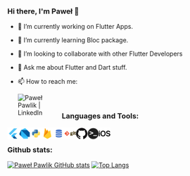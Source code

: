 ### Hi there, I'm Paweł 👋

- 🔭 I’m currently working on Flutter Apps.
- 🌱 I’m currently learning Bloc package.
- 👯 I’m looking to collaborate with other Flutter Developers
- 💬 Ask me about Flutter and Dart stuff.
- 📫 How to reach me: 
 
     [<img align="left" alt="Paweł Pawlik | LinkedIn" width="100px" src="https://img.shields.io/twitter/url?label=LinkedIn&logo=linkedin&url=https%3A%2F%2Fwww.linkedin.com%2Fin%2Fpawe%25C5%2582-pawlik-49a5301bb%2F" />][linkedin]
     
<br />

### Languages and Tools:

<img align="left" alt="Flutter" width="26px" src="https://raw.githubusercontent.com/github/explore/80688e429a7d4ef2fca1e82350fe8e3517d3494d/topics/flutter/flutter.png" />
<img align="left" alt="Dart" width="26px" src="https://raw.githubusercontent.com/github/explore/80688e429a7d4ef2fca1e82350fe8e3517d3494d/topics/dart/dart.png" />
<img align="left" alt="Python" width="26px" src="https://raw.githubusercontent.com/github/explore/80688e429a7d4ef2fca1e82350fe8e3517d3494d/topics/python/python.png" />
<img align="left" alt="Firebase" width="26px" src="https://raw.githubusercontent.com/github/explore/80688e429a7d4ef2fca1e82350fe8e3517d3494d/topics/firebase/firebase.png" />
<img align="left" alt="SQL" width="26px" src="https://raw.githubusercontent.com/github/explore/80688e429a7d4ef2fca1e82350fe8e3517d3494d/topics/sql/sql.png" />
<img align="left" alt="Git" width="26px" src="https://raw.githubusercontent.com/github/explore/80688e429a7d4ef2fca1e82350fe8e3517d3494d/topics/git/git.png" />
<img align="left" alt="GitHub" width="26px" src="https://raw.githubusercontent.com/github/explore/78df643247d429f6cc873026c0622819ad797942/topics/github/github.png" />
<img align="left" alt="Terminal" width="26px" src="https://raw.githubusercontent.com/github/explore/80688e429a7d4ef2fca1e82350fe8e3517d3494d/topics/terminal/terminal.png" />
<img align="left" alt="Terminal" width="26px" src="https://raw.githubusercontent.com/github/explore/80688e429a7d4ef2fca1e82350fe8e3517d3494d/topics/ios/ios.png" />

<br />

### Github stats:
[![Paweł Pawlik GitHub stats](https://github-readme-stats-azure-five-72.vercel.app/api?username=pawelpawlik9412)](https://github.com/pawelpawlik9412/github-readme-stats)
[![Top Langs](https://github-readme-stats-azure-five-72.vercel.app/api/top-langs/?username=pawelpawlik9412&layout=compact)](https://github.com/pawelpawlik9412/github-readme-stats)

[linkedin]: https://www.linkedin.com/in/pawe%C5%82-pawlik-49a5301bb
